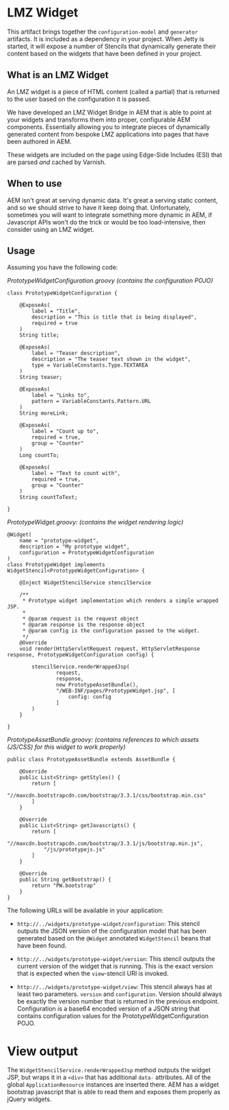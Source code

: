 # LMZ Widget

This artifact brings together the `configuration-model` and `generator` artifacts. It is included as a dependency in your project. When Jetty is started, it will expose a number of Stencils that dynamically generate their content based on the widgets that have been defined in your project. 

## What is an LMZ Widget

An LMZ widget is a piece of HTML content (called a partial) that is returned to the user based on the configuration it is passed. 

We have developed an LMZ Widget Bridge in AEM that is able to point at your widgets and transforms them into proper, configurable AEM components. Essentially allowing you to integrate pieces of dynamically generated content from bespoke LMZ applications into pages that have been authored in AEM.

These widgets are included on the page using Edge-Side Includes (ESI) that are parsed _and_ cached by Varnish. 

## When to use

AEM isn't great at serving dynamic data. It's great a serving static content, and so we should strive to have it keep doing that. Unfortunately, sometimes you will want to integrate something more dynamic in AEM, if Javascript APIs won't do the trick or would be too load-intensive, then consider using an LMZ widget.

## Usage

Assuming you have the following code:

*PrototypeWidgetConfiguration.groovy (contains the configuration POJO)*

	class PrototypeWidgetConfiguration {

		@ExposeAs(
			label = "Title",
			description = "This is title that is being displayed",
			required = true
		)
		String title;

		@ExposeAs(
			label = "Teaser description",
			description = "The teaser text shown in the widget",
			type = VariableConstants.Type.TEXTAREA
		)
		String teaser;

		@ExposeAs(
			label = "Links to",
			pattern = VariableConstants.Pattern.URL
		)
		String moreLink;

		@ExposeAs(
			label = "Count up to",
			required = true,
			group = "Counter"
		)
		Long countTo;

		@ExposeAs(
			label = "Text to count with",
			required = true,
			group = "Counter"
		)
		String countToText;

	}


*PrototypeWidget.groovy: (contains the widget rendering logic)*

	@Widget(
		name = "prototype-widget",
		description = "My prototype widget",
		configuration = PrototypeWidgetConfiguration
	)
	class PrototypeWidget implements WidgetStencil<PrototypeWidgetConfiguration> {

		@Inject WidgetStencilService stencilService

		/**
		 * Prototype widget implementation which renders a simple wrapped JSP.
		 *
		 * @param request is the request object
		 * @param response is the response object
		 * @param config is the configuration passed to the widget.
		 */
		@Override
		void render(HttpServletRequest request, HttpServletResponse response, PrototypeWidgetConfiguration config) {

			stencilService.renderWrappedJsp(
					request,
					response,
					new PrototypeAssetBundle(),
					"/WEB-INF/pages/PrototypeWidget.jsp", [
						config: config
					]
			)
		}

	}

*PrototypeAssetBundle.groovy: (contains references to which assets (JS/CSS) for this widget to work properly)*
		
	public class PrototypeAssetBundle extends AssetBundle {

		@Override
		public List<String> getStyles() {
			return [
				"//maxcdn.bootstrapcdn.com/bootstrap/3.3.1/css/bootstrap.min.css"
			]
		}

		@Override
		public List<String> getJavascripts() {
			return [
				"//maxcdn.bootstrapcdn.com/bootstrap/3.3.1/js/bootstrap.min.js",
				"/js/prototypejs.js"
			]
		}

		@Override
		public String getBootstrap() {
			return "PW.bootstrap"
		}
	}


The following URLs will be available in your application:

* `http://../widgets/prototype-widget/configuration`: This stencil outputs the JSON version of the configuration model that has been generated based on the `@Widget` annotated `WidgetStencil` beans that have been found. 

* `http://../widgets/prototype-widget/version`: This stencil outputs the current version of the widget that is running. This is the exact version that is expected when the `view`-stencil URI is invoked. 

* `http://../widgets/prototype-widget/view`: This stencil always has at least two parameters. `version` and `configuration`. Version should always be exactly the version number that is returned in the previous endpoint. Configuration is a base64 encoded version of a JSON string that contains configuration values for the PrototypeWidgetConfiguration POJO. 

# View output

The `WidgetStencilService.renderWrappedJsp` method outputs the widget JSP, but wraps it in a `<div>` that has additional `data-` attributes. All of the global `ApplicationResource` instances are inserted there. AEM has a widget bootstrap javascript that is able to read them and exposes them properly as jQuery widgets. 
